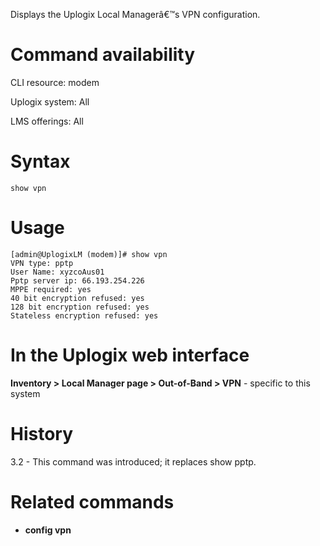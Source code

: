 <!-- 5.4 -->

Displays the Uplogix Local Managerâ€™s VPN configuration.

# Command availability 

CLI resource: modem

Uplogix system: All

LMS offerings: All

# Syntax 

```
show vpn
```

# Usage 

```
[admin@UplogixLM (modem)]# show vpn
VPN type: pptp
User Name: xyzcoAus01
Pptp server ip: 66.193.254.226
MPPE required: yes
40 bit encryption refused: yes
128 bit encryption refused: yes
Stateless encryption refused: yes
```

# In the Uplogix web interface

**Inventory > Local Manager page > Out-of-Band > VPN** - specific to this system

# History 

3.2 - This command was introduced; it replaces show pptp.

# Related commands 

- **config vpn**